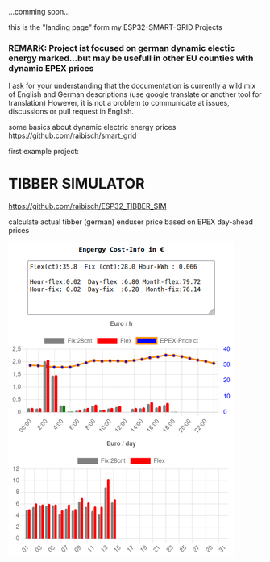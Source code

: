 ...comming soon...

this is the "landing page" form my ESP32-SMART-GRID Projects

### REMARK: Project ist focused on german dynamic electic energy marked...but may be usefull in other EU counties with dynamic EPEX prices
I ask for your understanding that the documentation is currently a wild mix of English and German descriptions
(use google translate or another tool for translation) However, it is not a problem to communicate at issues, discussions or pull request in English.

some basics about dynamic electric energy prices   https://github.com/raibisch/smart_grid

first example project: 

# TIBBER SIMULATOR 
https://github.com/raibisch/ESP32_TIBBER_SIM

calculate actual tibber (german) enduser price based on EPEX day-ahead prices

![Android-App](/pict/tibber_price_sim.png)
